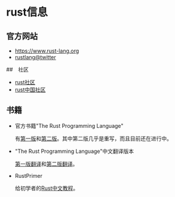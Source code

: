 # rust信息

## 官方网站

- https://www.rust-lang.org
- [rustlang@twitter](https://twitter.com/rustlang)

##　社区

- [rust社区](https://www.rust-lang.org/zh-CN/community.html)
- [rust中国社区](https://rust-china.org/)

## 书籍

- 官方书籍"The Rust Programming Language"

	有[第一版][]和[第二版][]。其中第二版几乎是重写，而且目前还在进行中。

- "The Rust Programming Language"中文翻译版本

	[第一版翻译][]和[第二版翻译][]。

- RustPrimer

	给初学者的[Rust中文教程][]。

[第一版]:https://doc.rust-lang.org/stable/book/first-edition/
[第二版]:https://doc.rust-lang.org/stable/book/second-edition/
[第一版翻译]:https://kaisery.gitbooks.io/rust-book-chinese/content/
[第二版翻译]:https://kaisery.github.io/trpl-zh-cn
[Rust中文教程]:	https://rustcc.gitbooks.io/rustprimer/content/

